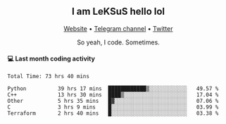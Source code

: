 <h2 align="center">I am LeKSuS hello lol</h2>
<div align="center">
  <a href="https://leksus.net">Website</a> •
  <a href="https://t.me/leksus_was_here">Telegram channel</a> •
  <a href="https://twitter.com/___LeKSuS___">Twitter</a>
</div>
<p align="center">So yeah, I code. Sometimes.</p>

#### :computer: Last month coding activity
<!--START_SECTION:waka-->

```text
Total Time: 73 hrs 40 mins

Python          39 hrs 17 mins  ████████████▒░░░░░░░░░░░░   49.57 %
C++             13 hrs 30 mins  ████▒░░░░░░░░░░░░░░░░░░░░   17.04 %
Other           5 hrs 35 mins   █▓░░░░░░░░░░░░░░░░░░░░░░░   07.06 %
C               3 hrs 9 mins    █░░░░░░░░░░░░░░░░░░░░░░░░   03.99 %
Terraform       2 hrs 40 mins   █░░░░░░░░░░░░░░░░░░░░░░░░   03.38 %
```

<!--END_SECTION:waka-->

<!-- flag{4_l0t_0f_1nter35t1ng_th1ng5_4r3_1n_publ1c_d0m41n} -->
